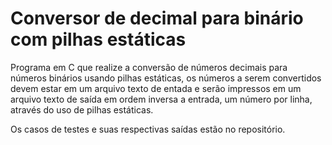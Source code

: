# Conversor de decimal para binário com pilhas estáticas

Programa em C que realize a conversão de números decimais para números 
binários usando pilhas estáticas, os números a serem convertidos devem estar em um arquivo texto de entada e serão impressos em um arquivo texto de saída em ordem inversa a entrada, um número por linha, através do uso de pilhas estáticas.

Os casos de testes e suas respectivas saídas estão no repositório.
